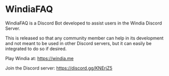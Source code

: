 # WindiaFAQ
WindiaFAQ is a Discord Bot developed to assist users 
in the Windia Discord Server. 

This is released so that any community member can help in
its development and not meant to be used in other Discord
servers, but it can easily be integrated to do so if 
desired.

Play Windia at: https://windia.me

Join the Discord server: https://discord.gg/KNErjZ5